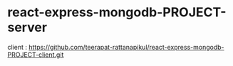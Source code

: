 # react-express-mongodb-PROJECT-server

client : https://github.com/teerapat-rattanapikul/react-express-mongodb-PROJECT-client.git
